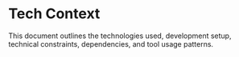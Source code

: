 # Tech Context

This document outlines the technologies used, development setup, technical constraints, dependencies, and tool usage patterns.

